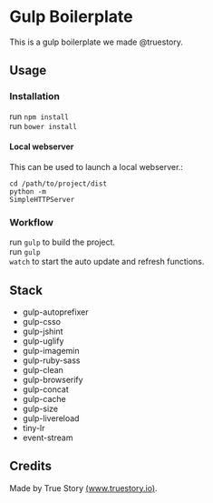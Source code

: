 # Gulp Boilerplate

This is a gulp boilerplate we made @truestory.

## Usage

### Installation
run <code>npm install</code> <br>
run <code>bower install</code>

#### Local webserver

This can be used to launch a local webserver.:

<code>cd /path/to/project/dist</code> <br>
<code>python -m SimpleHTTPServer</code>

### Workflow

run <code>gulp</code> to build the project. <br>
run <code>gulp watch</code> to start the auto update and refresh functions.

## Stack

- gulp-autoprefixer
- gulp-csso
- gulp-jshint
- gulp-uglify
- gulp-imagemin
- gulp-ruby-sass
- gulp-clean
- gulp-browserify
- gulp-concat
- gulp-cache
- gulp-size
- gulp-livereload
- tiny-lr
- event-stream


## Credits

Made by True Story [(www.truestory.io)](http://www.truestory.io).